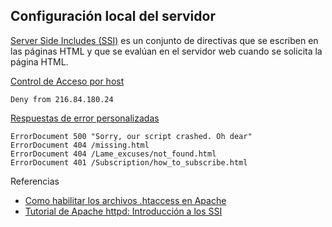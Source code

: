 ## Configuración local del servidor

[Server Side Includes (SSI)](https://es.wikipedia.org/wiki/Server_Side_Includes) es un conjunto de directivas que se escriben en las páginas HTML y que se evalúan en el servidor web cuando se solicita la página HTML.

[Control de Acceso por host](http://httpd.apache.org/docs/2.4/es/howto/access.html#host)

```
Deny from 216.84.180.24
```

[Respuestas de error personalizadas](http://httpd.apache.org/docs/2.4/es/custom-error.html#configuration)

```
ErrorDocument 500 "Sorry, our script crashed. Oh dear"
ErrorDocument 404 /missing.html
ErrorDocument 404 /Lame_excuses/not_found.html
ErrorDocument 401 /Subscription/how_to_subscribe.html 
```


Referencias
* [Como habilitar los archivos .htaccess en Apache](http://www.alcancelibre.org/staticpages/index.php/18-como-apache-htaccess)
* [Tutorial de Apache httpd: Introducción a los SSI](http://httpd.apache.org/docs/2.4/es/howto/ssi.html)
